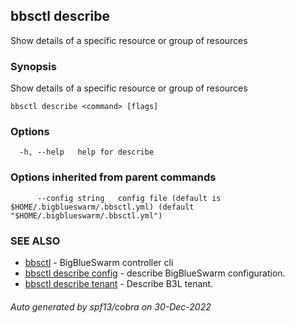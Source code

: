 ## bbsctl describe

Show details of a specific resource or group of resources

### Synopsis

Show details of a specific resource or group of resources

```
bbsctl describe <command> [flags]
```

### Options

```
  -h, --help   help for describe
```

### Options inherited from parent commands

```
      --config string   config file (default is $HOME/.bigblueswarm/.bbsctl.yml) (default "$HOME/.bigblueswarm/.bbsctl.yml")
```

### SEE ALSO

* [bbsctl](bbsctl.md)	 - BigBlueSwarm controller cli
* [bbsctl describe config](bbsctl_describe_config.md)	 - describe BigBlueSwarm configuration.
* [bbsctl describe tenant](bbsctl_describe_tenant.md)	 - Describe B3L tenant.

###### Auto generated by spf13/cobra on 30-Dec-2022
